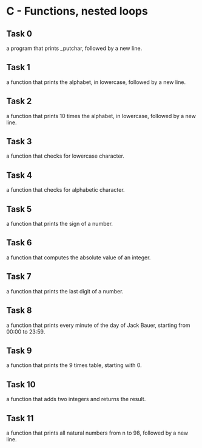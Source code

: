 # C - Functions, nested loops

##  Task 0
a program that prints _putchar, followed by a new line.

## Task 1
a function that prints the alphabet, in lowercase, followed by a new line.

## Task 2
a function that prints 10 times the alphabet, in lowercase, followed by a new line.

## Task 3
a function that checks for lowercase character.

## Task 4
a function that checks for alphabetic character.

## Task 5
a function that prints the sign of a number.

## Task 6
a function that computes the absolute value of an integer.

## Task 7
a function that prints the last digit of a number.

## Task 8
a function that prints every minute of the day of Jack Bauer, starting from 00:00 to 23:59.

## Task 9
a function that prints the 9 times table, starting with 0.

## Task 10 
a function that adds two integers and returns the result.

## Task 11
a function that prints all natural numbers from n to 98, followed by a new line.
